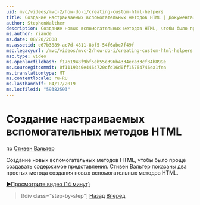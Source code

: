 ```yaml
---
uid: mvc/videos/mvc-2/how-do-i/creating-custom-html-helpers
title: Создание настраиваемых вспомогательных методов HTML | Документация Майкрософт
author: StephenWalther
description: Создание новых вспомогательных методов HTML, чтобы было проще создавать содержимое представления. Стивен Вальтер показаны два простых метода создания новых вспомогательных методов HTML.
ms.author: riande
ms.date: 08/20/2008
ms.assetid: e67b3889-ac7d-4811-8bf5-54f6abc7f49f
msc.legacyurl: /mvc/videos/mvc-2/how-do-i/creating-custom-html-helpers
msc.type: video
ms.openlocfilehash: f1761948f9bf5eb55e396b4334eca33cf34b899e
ms.sourcegitcommit: 0f1119340e4464720cfd16d0ff15764746ea1fea
ms.translationtype: MT
ms.contentlocale: ru-RU
ms.lasthandoff: 04/17/2019
ms.locfileid: "59382593"
---
```

# <a name="creating-custom-html-helpers"></a>Создание настраиваемых вспомогательных методов HTML

по [Стивен Вальтер](https://github.com/StephenWalther)

Создание новых вспомогательных методов HTML, чтобы было проще создавать содержимое представления. Стивен Вальтер показаны два простых метода создания новых вспомогательных методов HTML.

[&#9654;Просмотрите видео (14 минут)](https://channel9.msdn.com/Blogs/ASP-NET-Site-Videos/creating-custom-html-helpers)

> [!div class="step-by-step"]
> [Назад](creating-unit-tests-for-aspnet-mvc-applications.md)
> [Вперед](creating-model-classes-with-linq-to-sql.md)
